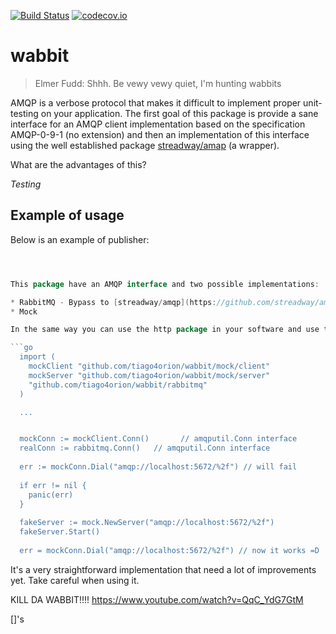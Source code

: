 [![Build Status](https://travis-ci.org/tiago4orion/wabbit.svg?branch=master)](https://travis-ci.org/tiago4orion/wabbit) [![codecov.io](http://codecov.io/github/tiago4orion/wabbit/coverage.svg?branch=master)](http://codecov.io/github/tiago4orion/wabbit?branch=master)


# wabbit

> Elmer Fudd: Shhh. Be vewy vewy quiet, I'm hunting wabbits

AMQP is a verbose protocol that makes it difficult to implement proper unit-testing on your application.
The first goal of this package is provide a sane interface for an
AMQP client implementation based on the specification AMQP-0-9-1 (no extension) and then an implementation of this interface using the
well established package [streadway/amap](https://github.com/streadway/amqp) (a wrapper).

What are the advantages of this?

*Testing*

## Example of usage

Below is an example of publisher:

```go



This package have an AMQP interface and two possible implementations:

* RabbitMQ - Bypass to [streadway/amqp](https://github.com/streadway/amqp)
* Mock

In the same way you can use the http package in your software and use the httptest for testing, when using wabbit is recommended to you use the rabbitmq package on your software and amqptest/client in tests. Simple example:

```go
  import (
	mockClient "github.com/tiago4orion/wabbit/mock/client"
	mockServer "github.com/tiago4orion/wabbit/mock/server"
	"github.com/tiago4orion/wabbit/rabbitmq"
  )

  ...


  mockConn := mockClient.Conn()       // amqputil.Conn interface
  realConn := rabbitmq.Conn()   // amqputil.Conn interface
  
  err := mockConn.Dial("amqp://localhost:5672/%2f") // will fail
  
  if err != nil {
    panic(err)
  }
  
  fakeServer := mock.NewServer("amqp://localhost:5672/%2f")
  fakeServer.Start()
  
  err = mockConn.Dial("amqp://localhost:5672/%2f") // now it works =D
```

It's a very straightforward implementation that need a lot of improvements yet. Take careful when using it.

KILL DA WABBIT!!!!
https://www.youtube.com/watch?v=QqC_YdG7GtM

[]'s
